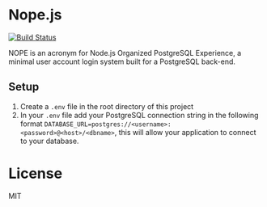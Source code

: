 Nope.js
====

[![Build Status](https://travis-ci.org/shakeelmohamed/Nope.js.png)](https://travis-ci.org/shakeelmohamed/Nope.js)

NOPE is an acronym for Node.js Organized PostgreSQL Experience, a minimal user account login system built for a PostgreSQL back-end.


## Setup

1. Create a `.env` file in the root directory of this project
2. In your `.env` file add your PostgreSQL connection string in the following format
`DATABASE_URL=postgres://<username>:<password>@<host>/<dbname>`, this will allow your application to connect to your database.

# License

MIT